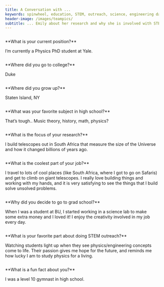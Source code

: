 ```yaml
---
title: A Conversation with ...
keywords: spinwheel, education, STEM, outreach, science, engineering day, engineering, biomedical engineering
header-image: /images/teampics/
subtitle: ... Emily about her research and why she is involved with STEM outreach.
---
```






<div class="row">
<div class="column long-text">
<p>
**What is your current position?**

I’m currently a Physics PhD student at Yale.
</p>
</div>
</div>

<div class="row">
<div class="column long-text">
<p>
**Where did you go to college?**

Duke
</p>
</div>
</div>

<div class="row">
<div class="column long-text">
<p>
**Where did you grow up?**

Staten Island, NY
</p>
</div>
</div>

<div class="row">
<div class="column long-text">
<p>
**What was your favorite subject in high school?**

That’s tough.. Music theory, history, math, physics?
</p>
</div>
</div>


<div class="row">
<div class="column long-text">
<p>
**What is the focus of your research?**

I build telescopes out in South Africa that measure the size of the Universe and how it changed billions of years ago.
</p>
</div>
</div>

<div class="row">
<div class="column long-text">
<p>
**What is the coolest part of your job?**

I travel to lots of cool places (like South Africa, where I got to go on Safaris) and get to climb on giant telescopes. I really love building things and working with my hands, and it is very satisfying to see the things that I build solve unsolved problems.
</p>
</div>
</div>

<div class="row">
<div class="column long-text">
<p>
**Why did you decide to go to grad school?**

When I was a student at BU, I started working in a science lab to make some extra money and I loved it! I enjoy the creativity involved in my job every day.
</p>
</div>
</div>

<div class="row">
<div class="column long-text">
<p>
**What is your favorite part about doing STEM outreach?**

Watching students light up when they see physics/engineering concepts come to life. Their passion gives me hope for the future, and reminds me how lucky I am to study physics for a living.
</p>
</div>
</div>

<div class="row">
<div class="column long-text">
<p>
**What is a fun fact about you?**

I was a level 10 gymnast in high school.
</p>
</div>
</div>
